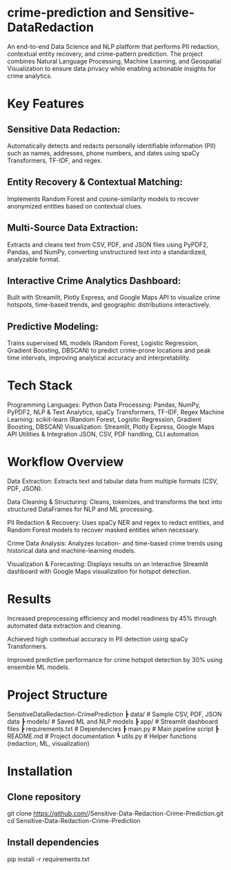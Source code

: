 # crime-prediction and Sensitive-DataRedaction
An end-to-end Data Science and NLP platform that performs PII redaction, contextual entity recovery, and crime-pattern prediction. The project combines Natural Language Processing, Machine Learning, and Geospatial Visualization to ensure data privacy while enabling actionable insights for crime analytics.
# Key Features

## Sensitive Data Redaction:
Automatically detects and redacts personally identifiable information (PII) such as names, addresses, phone numbers, and dates using spaCy Transformers, TF-IDF, and regex.

## Entity Recovery & Contextual Matching:
Implements Random Forest and cosine-similarity models to recover anonymized entities based on contextual clues.

## Multi-Source Data Extraction:
Extracts and cleans text from CSV, PDF, and JSON files using PyPDF2, Pandas, and NumPy, converting unstructured text into a standardized, analyzable format.

## Interactive Crime Analytics Dashboard:
Built with Streamlit, Plotly Express, and Google Maps API to visualize crime hotspots, time-based trends, and geographic distributions interactively.

## Predictive Modeling:
Trains supervised ML models (Random Forest, Logistic Regression, Gradient Boosting, DBSCAN) to predict crime-prone locations and peak time intervals, improving analytical accuracy and interpretability.

# Tech Stack

Programming Languages: Python
Data Processing: Pandas, NumPy, PyPDF2, NLP & Text Analytics, spaCy Transformers, TF-IDF, Regex
Machine Learning: scikit-learn (Random Forest, Logistic Regression, Gradient Boosting, DBSCAN)
Visualization: Streamlit, Plotly Express, Google Maps API
Utilities & Integration	JSON, CSV, PDF handling, CLI automation

# Workflow Overview
Data Extraction:
Extracts text and tabular data from multiple formats (CSV, PDF, JSON).

Data Cleaning & Structuring:
Cleans, tokenizes, and transforms the text into structured DataFrames for NLP and ML processing.

PII Redaction & Recovery:
Uses spaCy NER and regex to redact entities, and Random Forest models to recover masked entities when necessary.

Crime Data Analysis:
Analyzes location- and time-based crime trends using historical data and machine-learning models.

Visualization & Forecasting:
Displays results on an interactive Streamlit dashboard with Google Maps visualization for hotspot detection.

# Results
Increased preprocessing efficiency and model readiness by 45% through automated data extraction and cleaning.

Achieved high contextual accuracy in PII detection using spaCy Transformers.

Improved predictive performance for crime hotspot detection by 30% using ensemble ML models.

# Project Structure
 SensitiveDataRedaction-CrimePrediction
 ┣  data/               # Sample CSV, PDF, JSON data
 ┣  models/             # Saved ML and NLP models
 ┣  app/                # Streamlit dashboard files
 ┣  requirements.txt    # Dependencies
 ┣  main.py             # Main pipeline script
 ┣  README.md           # Project documentation
 ┗  utils.py            # Helper functions (redaction, ML, visualization)

# Installation
## Clone repository
git clone https://github.com/<yourusername>/Sensitive-Data-Redaction-Crime-Prediction.git
cd Sensitive-Data-Redaction-Crime-Prediction

## Install dependencies
pip install -r requirements.txt
